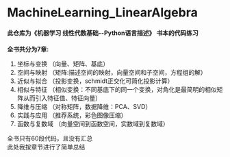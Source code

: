 # MachineLearning_LinearAlgebra
#### 此仓库为《机器学习 线性代数基础--Python语言描述》 书本的代码练习  
**全书共分为7章:**  
  
1. 坐标与变换   （向量、矩阵、基底）
2. 空间与映射   （矩阵:描述空间的映射，向量空间和子空间，方程组的解）
3. 近似与拟合   （投影变换，schmidt正交化可简化投影计算）
4. 相似与特征   （相似变换：不同基底下的同一个变换，对角化是最简明的相似矩阵从而引入特征值、特征向量）
5. 降维与压缩   （对称矩阵，数据降维：PCA、SVD）
6. 实践与应用   （推荐系统，彩色图像压缩）
7. 函数与复数域 （向量空间到函数空间，实数域到复数域）

全书只有60段代码，且没有汇总  
此处我按章节进行了简单总结
